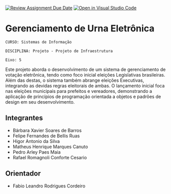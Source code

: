 [![Review Assignment Due Date](https://classroom.github.com/assets/deadline-readme-button-22041afd0340ce965d47ae6ef1cefeee28c7c493a6346c4f15d667ab976d596c.svg)](https://classroom.github.com/a/U2JBmGZJ)
[![Open in Visual Studio Code](https://classroom.github.com/assets/open-in-vscode-2e0aaae1b6195c2367325f4f02e2d04e9abb55f0b24a779b69b11b9e10269abc.svg)](https://classroom.github.com/online_ide?assignment_repo_id=15284424&assignment_repo_type=AssignmentRepo)
# Gerenciamento de Urna Eletrônica
`CURSO: Sistemas de Informação`

`DISCIPLINA: Projeto - Projeto de Infraestrutura`

`Eixo: 5`

Este projeto aborda o desenvolvimento de um sistema de gerenciamento de votação eletrônica, tendo como foco inicial eleições Legislativas brasileiras. Além das destas, o sistema também abrange eleições Executivas, integrando as devidas regras eleitorais de ambas. O lançamento inicial foca nas eleições municipais para prefeitos e vereadores, demonstrando a aplicação de princípios de programação orientada a objetos e padrões de design em seu desenvolvimento.

## Integrantes

* Bárbara Xavier Soares de Barros
* Felipe Fernandes de Bellis Ruas
* Higor Antonio da Silva
* Matheus Henrique Marques Canuto
* Pedro Arley Paes Maia
* Rafael Romagnoli Conforte Cesario

## Orientador

* Fabio Leandro Rodrigues Cordeiro

